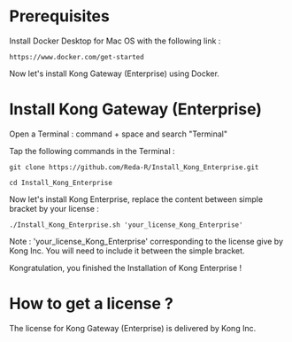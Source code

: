 # Prerequisites

Install Docker Desktop for Mac OS with the following link :

    https://www.docker.com/get-started

Now let's install Kong Gateway (Enterprise) using Docker.

# Install Kong Gateway (Enterprise)

Open a Terminal : command + space and search "Terminal"

Tap the following commands in the Terminal :

    git clone https://github.com/Reda-R/Install_Kong_Enterprise.git

    cd Install_Kong_Enterprise
    
Now let's install Kong Enterprise, replace the content between simple bracket by your license :

    ./Install_Kong_Enterprise.sh 'your_license_Kong_Enterprise'

Note : 'your_license_Kong_Enterprise' corresponding to the license give by Kong Inc. You will need to include it between the simple bracket.

Kongratulation, you finished the Installation of Kong Enterprise !

# How to get a license ?

The license for Kong Gateway (Enterprise) is delivered by Kong Inc.
